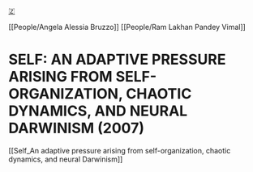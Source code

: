 [🇿](zotero://select/library/items/PYSSWGA6)

[[People/Angela Alessia Bruzzo]] [[People/Ram Lakhan Pandey Vimal]] 
# SELF: AN ADAPTIVE PRESSURE ARISING FROM SELF-ORGANIZATION, CHAOTIC DYNAMICS, AND NEURAL DARWINISM (2007)

[[Self_An adaptive pressure arising from self-organization, chaotic dynamics, and neural Darwinism]]